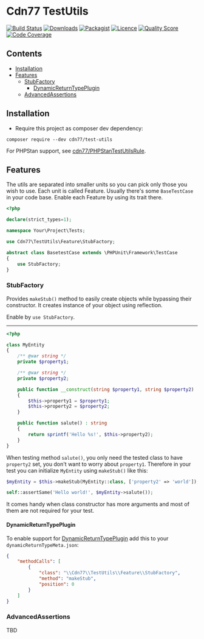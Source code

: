 # Cdn77 TestUtils

[![Build Status](https://travis-ci.com/cdn77/TestUtils.svg?branch=master)](https://travis-ci.com/cdn77/TestUtils)
[![Downloads](https://poser.pugx.org/cdn77/test-utils/d/total.svg)](https://packagist.org/packages/cdn77/test-utils)
[![Packagist](https://poser.pugx.org/cdn77/test-utils/v/stable.svg)](https://packagist.org/packages/cdn77/test-utils)
[![Licence](https://poser.pugx.org/cdn77/test-utils/license.svg)](https://packagist.org/packages/cdn77/test-utils)
[![Quality Score](https://scrutinizer-ci.com/g/cdn77/TestUtils/badges/quality-score.png?b=master)](https://scrutinizer-ci.com/g/cdn77/TestUtils)
[![Code Coverage](https://scrutinizer-ci.com/g/cdn77/TestUtils/badges/coverage.png?b=master)](https://scrutinizer-ci.com/g/cdn77/TestUtils)

## Contents

- [Installation](#installation)
- [Features](#features)
  - [StubFactory](#stub-factory)
    - [DynamicReturnTypePlugin](#dynamic-return-type-plugin)
  - [AdvancedAssertions](#advanced-assertions)

## Installation

* Require this project as composer dev dependency:

```
composer require --dev cdn77/test-utils
```

For PHPStan support, see [cdn77/PHPStanTestUtilsRule](https://github.com/cdn77/PHPStanTestUtilsRule).

## Features

The utils are separated into smaller units so you can pick only those you wish to use. Each unit is called Feature. 
Usually there's some `BaseTestCase` in your code base. Enable each Feature by using its trait there.

```php
<?php

declare(strict_types=1);

namespace Your\Project\Tests;

use Cdn77\TestUtils\Feature\StubFactory;

abstract class BasetestCase extends \PHPUnit\Framework\TestCase 
{
    use StubFactory; 
}
```

### StubFactory

Provides `makeStub()` method to easily create objects while bypassing their constructor. 
It creates instance of your object using reflection.

Enable by `use StubFactory`.

----------------

```php
<?php

class MyEntity 
{
    /** @var string */
    private $property1;

    /** @var string */
    private $property2;

    public function __construct(string $property1, string $property2) 
    {
        $this->property1 = $property1;
        $this->property2 = $property2;
    }

    public function salute() : string 
    {
        return sprintf('Hello %s!', $this->property2);
    }
}
```

When testing method `salute()`, you only need the tested class to have `property2` set, you don't want to worry about `property1`. 
Therefore in your test you can initialize `MyEntity` using `makeStub()` like this:

```php
$myEntity = $this->makeStub(MyEntity::class, ['property2' => 'world']);

self::assertSame('Hello world!', $myEntity->salute());
```

It comes handy when class constructor has more arguments and most of them are not required for your test. 

#### DynamicReturnTypePlugin

To enable support for [DynamicReturnTypePlugin](https://plugins.jetbrains.com/plugin/7251-dynamicreturntypeplugin) add this to your `dynamicReturnTypeMeta.json`:

```json
{
    "methodCalls": [
        {
            "class": "\\Cdn77\\TestUtils\\Feature\\StubFactory",
            "method": "makeStub",
            "position": 0
        }
    ]
}

```

### AdvancedAssertions

TBD
